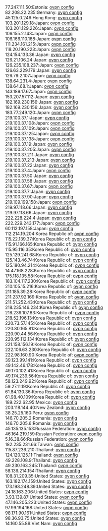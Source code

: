 77.247.111.50:Estonia: [ovpn config](vpn/77_247_111_50.ovpn)  
82.208.22.235:Germany: [ovpn config](vpn/82_208_22_235.ovpn)  
45.125.0.246:Hong Kong: [ovpn config](vpn/45_125_0_246.ovpn)  
103.201.129.18:Japan: [ovpn config](vpn/103_201_129_18.ovpn)  
103.201.129.226:Japan: [ovpn config](vpn/103_201_129_226.ovpn)  
106.155.2.143:Japan: [ovpn config](vpn/106_155_2_143.ovpn)  
106.166.110.168:Japan: [ovpn config](vpn/106_166_110_168.ovpn)  
111.234.161.215:Japan: [ovpn config](vpn/111_234_161_215.ovpn)  
118.20.190.223:Japan: [ovpn config](vpn/118_20_190_223.ovpn)  
124.154.133.36:Japan: [ovpn config](vpn/124_154_133_36.ovpn)  
126.21.106.24:Japan: [ovpn config](vpn/126_21_106_24.ovpn)  
126.235.108.237:Japan: [ovpn config](vpn/126_235_108_237.ovpn)  
126.63.229.179:Japan: [ovpn config](vpn/126_63_229_179.ovpn)  
126.79.2.107:Japan: [ovpn config](vpn/126_79_2_107.ovpn)  
138.64.231.4:Japan: [ovpn config](vpn/138_64_231_4.ovpn)  
138.64.68.1:Japan: [ovpn config](vpn/138_64_68_1.ovpn)  
143.189.17.67:Japan: [ovpn config](vpn/143_189_17_67.ovpn)  
153.207.57.112:Japan: [ovpn config](vpn/153_207_57_112.ovpn)  
182.169.230.156:Japan: [ovpn config](vpn/182_169_230_156.ovpn)  
182.169.230.156:Japan: [ovpn config](vpn/182_169_230_156.ovpn)  
183.77.249.120:Japan: [ovpn config](vpn/183_77_249_120.ovpn)  
219.100.37.1:Japan: [ovpn config](vpn/219_100_37_1.ovpn)  
219.100.37.108:Japan: [ovpn config](vpn/219_100_37_108.ovpn)  
219.100.37.109:Japan: [ovpn config](vpn/219_100_37_109.ovpn)  
219.100.37.125:Japan: [ovpn config](vpn/219_100_37_125.ovpn)  
219.100.37.138:Japan: [ovpn config](vpn/219_100_37_138.ovpn)  
219.100.37.19:Japan: [ovpn config](vpn/219_100_37_19.ovpn)  
219.100.37.205:Japan: [ovpn config](vpn/219_100_37_205.ovpn)  
219.100.37.211:Japan: [ovpn config](vpn/219_100_37_211.ovpn)  
219.100.37.213:Japan: [ovpn config](vpn/219_100_37_213.ovpn)  
219.100.37.22:Japan: [ovpn config](vpn/219_100_37_22.ovpn)  
219.100.37.4:Japan: [ovpn config](vpn/219_100_37_4.ovpn)  
219.100.37.50:Japan: [ovpn config](vpn/219_100_37_50.ovpn)  
219.100.37.58:Japan: [ovpn config](vpn/219_100_37_58.ovpn)  
219.100.37.67:Japan: [ovpn config](vpn/219_100_37_67.ovpn)  
219.100.37.7:Japan: [ovpn config](vpn/219_100_37_7.ovpn)  
219.100.37.90:Japan: [ovpn config](vpn/219_100_37_90.ovpn)  
219.109.199.158:Japan: [ovpn config](vpn/219_109_199_158.ovpn)  
219.97.118.66:Japan: [ovpn config](vpn/219_97_118_66.ovpn)  
219.97.118.66:Japan: [ovpn config](vpn/219_97_118_66.ovpn)  
222.228.224.4:Japan: [ovpn config](vpn/222_228_224_4.ovpn)  
222.229.243.177:Japan: [ovpn config](vpn/222_229_243_177.ovpn)  
60.112.197.158:Japan: [ovpn config](vpn/60_112_197_158.ovpn)  
112.214.19.204:Korea Republic of: [ovpn config](vpn/112_214_19_204.ovpn)  
115.22.139.37:Korea Republic of: [ovpn config](vpn/115_22_139_37.ovpn)  
115.91.166.165:Korea Republic of: [ovpn config](vpn/115_91_166_165.ovpn)  
115.95.116.35:Korea Republic of: [ovpn config](vpn/115_95_116_35.ovpn)  
125.129.241.68:Korea Republic of: [ovpn config](vpn/125_129_241_68.ovpn)  
125.143.46.74:Korea Republic of: [ovpn config](vpn/125_143_46_74.ovpn)  
125.180.94.214:Korea Republic of: [ovpn config](vpn/125_180_94_214.ovpn)  
14.47.168.228:Korea Republic of: [ovpn config](vpn/14_47_168_228.ovpn)  
175.118.135.58:Korea Republic of: [ovpn config](vpn/175_118_135_58.ovpn)  
183.104.117.230:Korea Republic of: [ovpn config](vpn/183_104_117_230.ovpn)  
210.105.15.216:Korea Republic of: [ovpn config](vpn/210_105_15_216.ovpn)  
211.185.39.28:Korea Republic of: [ovpn config](vpn/211_185_39_28.ovpn)  
211.237.92.169:Korea Republic of: [ovpn config](vpn/211_237_92_169.ovpn)  
211.51.252.43:Korea Republic of: [ovpn config](vpn/211_51_252_43.ovpn)  
218.235.146.234:Korea Republic of: [ovpn config](vpn/218_235_146_234.ovpn)  
218.239.107.83:Korea Republic of: [ovpn config](vpn/218_239_107_83.ovpn)  
218.52.196.13:Korea Republic of: [ovpn config](vpn/218_52_196_13.ovpn)  
220.73.57.145:Korea Republic of: [ovpn config](vpn/220_73_57_145.ovpn)  
220.80.165.81:Korea Republic of: [ovpn config](vpn/220_80_165_81.ovpn)  
220.90.44.56:Korea Republic of: [ovpn config](vpn/220_90_44_56.ovpn)  
220.95.112.134:Korea Republic of: [ovpn config](vpn/220_95_112_134.ovpn)  
221.158.156.19:Korea Republic of: [ovpn config](vpn/221_158_156_19.ovpn)  
222.106.63.230:Korea Republic of: [ovpn config](vpn/222_106_63_230.ovpn)  
222.98.160.90:Korea Republic of: [ovpn config](vpn/222_98_160_90.ovpn)  
39.123.99.141:Korea Republic of: [ovpn config](vpn/39_123_99_141.ovpn)  
49.142.46.178:Korea Republic of: [ovpn config](vpn/49_142_46_178.ovpn)  
49.170.102.41:Korea Republic of: [ovpn config](vpn/49_170_102_41.ovpn)  
49.174.239.56:Korea Republic of: [ovpn config](vpn/49_174_239_56.ovpn)  
58.123.249.92:Korea Republic of: [ovpn config](vpn/58_123_249_92.ovpn)  
59.27.11.19:Korea Republic of: [ovpn config](vpn/59_27_11_19.ovpn)  
61.84.130.36:Korea Republic of: [ovpn config](vpn/61_84_130_36.ovpn)  
61.98.40.109:Korea Republic of: [ovpn config](vpn/61_98_40_109.ovpn)  
189.222.62.95:Mexico: [ovpn config](vpn/189_222_62_95.ovpn)  
203.118.144.40:New Zealand: [ovpn config](vpn/203_118_144_40.ovpn)  
38.25.25.160:Peru: [ovpn config](vpn/38_25_25_160.ovpn)  
146.70.205.2:Romania: [ovpn config](vpn/146_70_205_2.ovpn)  
146.70.205.6:Romania: [ovpn config](vpn/146_70_205_6.ovpn)  
45.135.135.153:Russian Federation: [ovpn config](vpn/45_135_135_153.ovpn)  
46.164.219.159:Russian Federation: [ovpn config](vpn/46_164_219_159.ovpn)  
5.16.38.66:Russian Federation: [ovpn config](vpn/5_16_38_66.ovpn)  
182.235.231.66:Taiwan: [ovpn config](vpn/182_235_231_66.ovpn)  
115.87.236.210:Thailand: [ovpn config](vpn/115_87_236_210.ovpn)  
124.120.125.11:Thailand: [ovpn config](vpn/124_120_125_11.ovpn)  
49.228.108.9:Thailand: [ovpn config](vpn/49_228_108_9.ovpn)  
49.230.163.245:Thailand: [ovpn config](vpn/49_230_163_245.ovpn)  
58.136.214.154:Thailand: [ovpn config](vpn/58_136_214_154.ovpn)  
108.31.209.35:United States: [ovpn config](vpn/108_31_209_35.ovpn)  
163.182.174.159:United States: [ovpn config](vpn/163_182_174_159.ovpn)  
173.198.248.39:United States: [ovpn config](vpn/173_198_248_39.ovpn)  
24.18.163.206:United States: [ovpn config](vpn/24_18_163_206.ovpn)  
3.93.139.87:United States: [ovpn config](vpn/3_93_139_87.ovpn)  
47.146.205.223:United States: [ovpn config](vpn/47_146_205_223.ovpn)  
97.99.194.168:United States: [ovpn config](vpn/97_99_194_168.ovpn)  
98.171.90.161:United States: [ovpn config](vpn/98_171_90_161.ovpn)  
98.36.93.75:United States: [ovpn config](vpn/98_36_93_75.ovpn)  
14.160.55.89:Viet Nam: [ovpn config](vpn/14_160_55_89.ovpn)  
